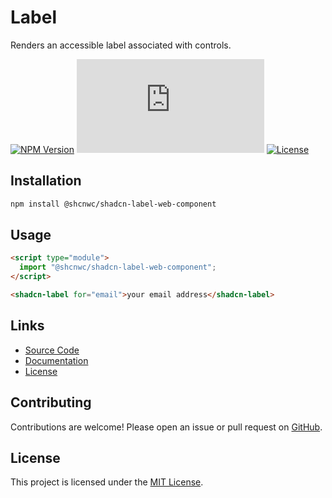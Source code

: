 # Label

Renders an accessible label associated with controls.

[![NPM Version](https://img.shields.io/npm/v/@shcnwc/shadcn-label-web-component.svg)](https://www.npmjs.com/package/@shcnwc/shadcn-label-web-component)
[![Package Size](https://img.badgesize.io/https://unpkg.com/@shcnwc/shadcn-label-web-component/index.js?compression=gzip)](https://www.npmjs.com/package/@shcnwc/shadcn-label-web-component)
[![License](https://img.shields.io/npm/l/@shcnwc/shadcn-label-web-component.svg)](https://github.com/shcnwc/shadcn-web-components/blob/main/LICENSE)


## Installation

```bash
npm install @shcnwc/shadcn-label-web-component
```

## Usage

```html
<script type="module">
  import "@shcnwc/shadcn-label-web-component";
</script>

<shadcn-label for="email">your email address</shadcn-label>
```

## Links

- [Source Code](https://github.com/shcnwc/shadcn-web-components/tree/main/dist/label)
- [Documentation](https://github.com/shcnwc/shadcn-web-components)
- [License](https://github.com/shcnwc/shadcn-web-components/blob/main/LICENSE)

## Contributing

Contributions are welcome! Please open an issue or pull request on [GitHub](https://github.com/shcnwc/shadcn-web-components).

## License

This project is licensed under the [MIT License](https://github.com/shcnwc/shadcn-web-components/blob/main/LICENSE).
